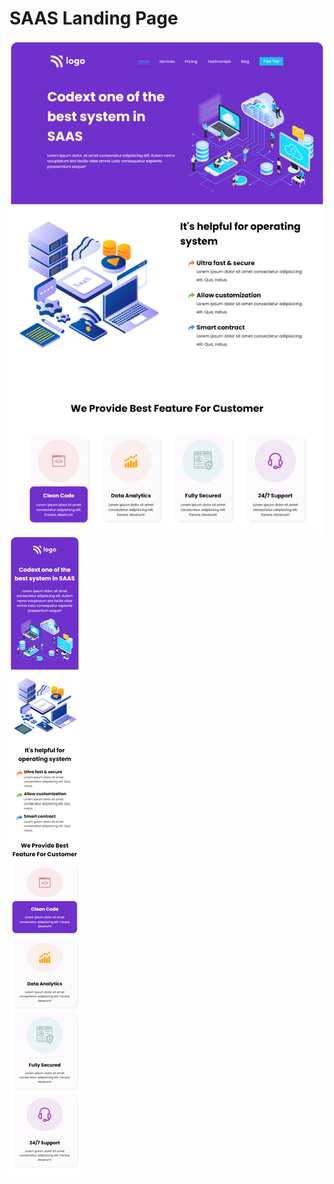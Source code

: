 # SAAS Landing Page

![Screensot](./images/Desktop%20Screenshot.png)
![Screensot](./images/Mobile%20Screenshot.png)

